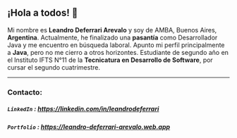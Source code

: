 ## ¡Hola a todos! 👋

Mi nombre es **Leandro Deferrari Arevalo** y soy de AMBA, Buenos Aires, **Argentina**. Actualmente, he finalizado una **pasantía** como Desarrollador Java y me encuentro en búsqueda laboral. Apunto mi perfil principalmente a **Java**, pero no me cierro a otros horizontes. Estudiante de segundo año en el Instituto IFTS N°11 de la **Tecnicatura en Desarrollo de Software**, por cursar el segundo cuatrimestre.

------------

### Contacto:

##### `LinkedIn` : <https://linkedin.com/in/leandrodeferrari>

##### `Portfolio` : <https://leandro-deferrari-arevalo.web.app>
